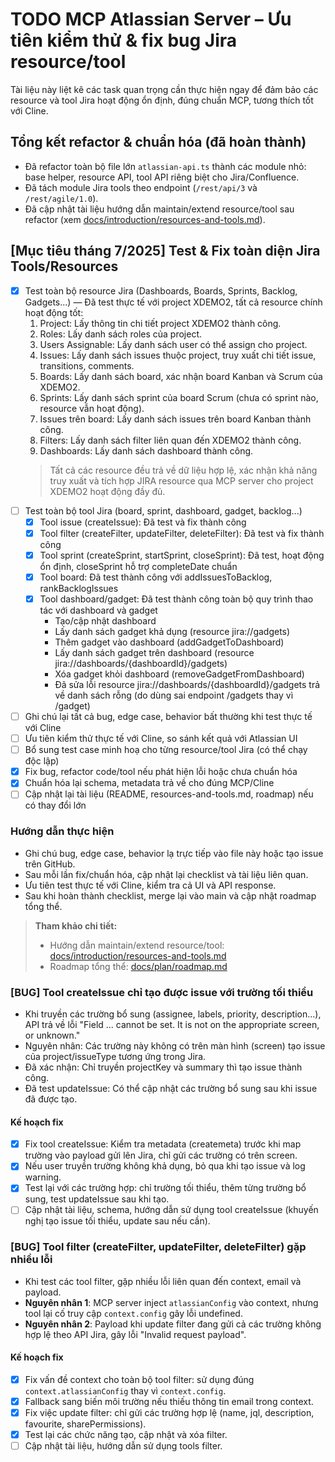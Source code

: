 # TODO MCP Atlassian Server – Ưu tiên kiểm thử & fix bug Jira resource/tool

Tài liệu này liệt kê các task quan trọng cần thực hiện ngay để đảm bảo các resource và tool Jira hoạt động ổn định, đúng chuẩn MCP, tương thích tốt với Cline.

## Tổng kết refactor & chuẩn hóa (đã hoàn thành)
- Đã refactor toàn bộ file lớn `atlassian-api.ts` thành các module nhỏ: base helper, resource API, tool API riêng biệt cho Jira/Confluence.
- Đã tách module Jira tools theo endpoint (`/rest/api/3` và `/rest/agile/1.0`).
- Đã cập nhật tài liệu hướng dẫn maintain/extend resource/tool sau refactor (xem [docs/introduction/resources-and-tools.md](../docs/introduction/resources-and-tools.md)).

## [Mục tiêu tháng 7/2025] Test & Fix toàn diện Jira Tools/Resources

- [x] Test toàn bộ resource Jira (Dashboards, Boards, Sprints, Backlog, Gadgets...) — Đã test thực tế với project XDEMO2, tất cả resource chính hoạt động tốt:
    1. Project: Lấy thông tin chi tiết project XDEMO2 thành công.
    2. Roles: Lấy danh sách roles của project.
    3. Users Assignable: Lấy danh sách user có thể assign cho project.
    4. Issues: Lấy danh sách issues thuộc project, truy xuất chi tiết issue, transitions, comments.
    5. Boards: Lấy danh sách board, xác nhận board Kanban và Scrum của XDEMO2.
    6. Sprints: Lấy danh sách sprint của board Scrum (chưa có sprint nào, resource vẫn hoạt động).
    7. Issues trên board: Lấy danh sách issues trên board Kanban thành công.
    8. Filters: Lấy danh sách filter liên quan đến XDEMO2 thành công.
    9. Dashboards: Lấy danh sách dashboard thành công.
    > Tất cả các resource đều trả về dữ liệu hợp lệ, xác nhận khả năng truy xuất và tích hợp JIRA resource qua MCP server cho project XDEMO2 hoạt động đầy đủ.
- [ ] Test toàn bộ tool Jira (board, sprint, dashboard, gadget, backlog...)
  - [x] Tool issue (createIssue): Đã test và fix thành công
  - [x] Tool filter (createFilter, updateFilter, deleteFilter): Đã test và fix thành công
  - [x] Tool sprint (createSprint, startSprint, closeSprint): Đã test, hoạt động ổn định, closeSprint hỗ trợ completeDate chuẩn
  - [x] Tool board: Đã test thành công với addIssuesToBacklog, rankBacklogIssues 
  - [x] Tool dashboard/gadget: Đã test thành công toàn bộ quy trình thao tác với dashboard và gadget
    - Tạo/cập nhật dashboard
    - Lấy danh sách gadget khả dụng (resource jira://gadgets)
    - Thêm gadget vào dashboard (addGadgetToDashboard)
    - Lấy danh sách gadget trên dashboard (resource jira://dashboards/{dashboardId}/gadgets)
    - Xóa gadget khỏi dashboard (removeGadgetFromDashboard)
    - Đã sửa lỗi resource jira://dashboards/{dashboardId}/gadgets trả về danh sách rỗng (do dùng sai endpoint /gadgets thay vì /gadget)
- [ ] Ghi chú lại tất cả bug, edge case, behavior bất thường khi test thực tế với Cline
- [ ] Ưu tiên kiểm thử thực tế với Cline, so sánh kết quả với Atlassian UI
- [ ] Bổ sung test case minh hoạ cho từng resource/tool Jira (có thể chạy độc lập)
- [x] Fix bug, refactor code/tool nếu phát hiện lỗi hoặc chưa chuẩn hóa
- [x] Chuẩn hóa lại schema, metadata trả về cho đúng MCP/Cline
- [ ] Cập nhật lại tài liệu (README, resources-and-tools.md, roadmap) nếu có thay đổi lớn

### Hướng dẫn thực hiện
- Ghi chú bug, edge case, behavior lạ trực tiếp vào file này hoặc tạo issue trên GitHub.
- Sau mỗi lần fix/chuẩn hóa, cập nhật lại checklist và tài liệu liên quan.
- Ưu tiên test thực tế với Cline, kiểm tra cả UI và API response.
- Sau khi hoàn thành checklist, merge lại vào main và cập nhật roadmap tổng thể.

> **Tham khảo chi tiết:**
> - Hướng dẫn maintain/extend resource/tool: [docs/introduction/resources-and-tools.md](../docs/introduction/resources-and-tools.md#hướng-dẫn-sau-refactoring)
> - Roadmap tổng thể: [docs/plan/roadmap.md](./roadmap.md)

### [BUG] Tool createIssue chỉ tạo được issue với trường tối thiểu
- Khi truyền các trường bổ sung (assignee, labels, priority, description...), API trả về lỗi "Field ... cannot be set. It is not on the appropriate screen, or unknown."
- Nguyên nhân: Các trường này không có trên màn hình (screen) tạo issue của project/issueType tương ứng trong Jira.
- Đã xác nhận: Chỉ truyền projectKey và summary thì tạo issue thành công.
- Đã test updateIssue: Có thể cập nhật các trường bổ sung sau khi issue đã được tạo.

#### Kế hoạch fix
- [x] Fix tool createIssue: Kiểm tra metadata (createmeta) trước khi map trường vào payload gửi lên Jira, chỉ gửi các trường có trên screen.
- [x] Nếu user truyền trường không khả dụng, bỏ qua khi tạo issue và log warning.
- [x] Test lại với các trường hợp: chỉ trường tối thiểu, thêm từng trường bổ sung, test updateIssue sau khi tạo.
- [ ] Cập nhật tài liệu, schema, hướng dẫn sử dụng tool createIssue (khuyến nghị tạo issue tối thiểu, update sau nếu cần).

### [BUG] Tool filter (createFilter, updateFilter, deleteFilter) gặp nhiều lỗi
- Khi test các tool filter, gặp nhiều lỗi liên quan đến context, email và payload.
- **Nguyên nhân 1**: MCP server inject `atlassianConfig` vào context, nhưng tool lại cố truy cập `context.config` gây lỗi undefined.
- **Nguyên nhân 2**: Payload khi update filter đang gửi cả các trường không hợp lệ theo API Jira, gây lỗi "Invalid request payload".

#### Kế hoạch fix
- [x] Fix vấn đề context cho toàn bộ tool filter: sử dụng đúng `context.atlassianConfig` thay vì `context.config`.
- [x] Fallback sang biến môi trường nếu thiếu thông tin email trong context.
- [x] Fix việc update filter: chỉ gửi các trường hợp lệ (name, jql, description, favourite, sharePermissions).
- [x] Test lại các chức năng tạo, cập nhật và xóa filter.
- [ ] Cập nhật tài liệu, hướng dẫn sử dụng tools filter. 